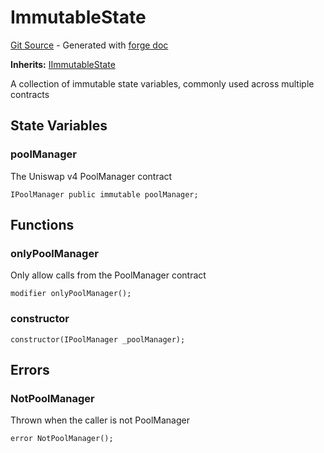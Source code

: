 # ImmutableState
[Git Source](https://github.com/uniswap/v4-periphery/blob/ea2bf2e1ba6863bb809fc2ff791744f308c4a26d/src/base/ImmutableState.sol) - Generated with [forge doc](https://book.getfoundry.sh/reference/forge/forge-doc)

**Inherits:**
[IImmutableState](contracts/v4/reference/periphery/interfaces/IImmutableState.md)

A collection of immutable state variables, commonly used across multiple contracts


## State Variables
### poolManager
The Uniswap v4 PoolManager contract


```solidity
IPoolManager public immutable poolManager;
```


## Functions
### onlyPoolManager

Only allow calls from the PoolManager contract


```solidity
modifier onlyPoolManager();
```

### constructor


```solidity
constructor(IPoolManager _poolManager);
```

## Errors
### NotPoolManager
Thrown when the caller is not PoolManager


```solidity
error NotPoolManager();
```

